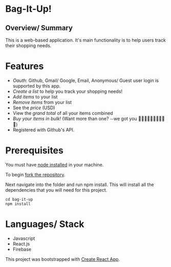 # Bag-It-Up!

## Overview/ Summary
This is a web-based application. It's main functionality is to help users track their shopping needs. 

# Features
  * *Oauth*: Github, Gmail/ Google, Email, Anonymous/ Guest user login is supported by this app.
  * *Create a list* to help you track your shopping needs!
  * *Add items* to your list
  * *Remove items* from your list
  * See the *price* (USD)
  * View the *grand total* of all your items combined
  * *Buy your items in bulk!* (Want more than one? ⏤we got you 🍫🍪🍰🍟🍦🍕🍮🎂🍭🌮)
  * Registered with Github's API.

# Prerequisites
You must have [node installed](https://nodejs.org/en/) in your machine.

To begin [fork the repository](https://help.github.com/articles/fork-a-repo/#platform-linux). 

Next navigate into the folder and run npm install. This will install all the dependencies that you will need for this project.
```
cd bag-it-up
npm install
```
# Languages/ Stack
  * Javascript
  * React.js
  * Firebase


This project was bootstrapped with [Create React App](https://github.com/facebookincubator/create-react-app).